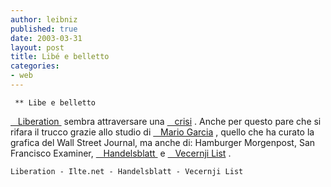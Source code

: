 ```yaml
---
author: leibniz
published: true
date: 2003-03-31
layout: post
title: Libé e belletto 
categories:
- web
---
```


	 ** Libe e belletto   
 [   Liberation ][1] sembra attraversare una  [   crisi][2] . Anche per questo pare che si rifara il trucco grazie allo studio di  [   Mario Garcia][3] , quello che ha curato la grafica del Wall Street Journal, ma anche di: Hamburger Morgenpost, San Francisco Examiner,  [   Handelsblatt ][4] e  [   Vecernji List][5] . 

	Liberation - Ilte.net - Handelsblatt - Vecernji List

[1]:	http://www.liberation.com/
[2]:	http://www.ilte.net/mercati/editoria_e_stampa/primopiano.asp?DOS=151
[3]:	http://www.garcia-media.de/
[4]:	http://www.handelsblatt.com/hbiwwwangebot/fn/relhbi/sfn/buildhbi/SH/0/depot/0/index.html
[5]:	http://www.vecernji-list.hr/2003/03/30/index.html